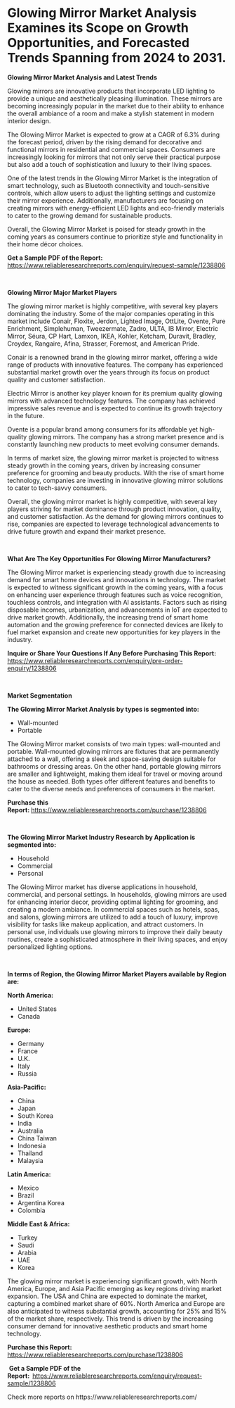 <p><h1>Glowing Mirror Market Analysis Examines its Scope on Growth Opportunities, and Forecasted Trends Spanning from 2024 to 2031.</h1></p><p><strong>Glowing Mirror Market Analysis and Latest Trends</strong></p>
<p><p>Glowing mirrors are innovative products that incorporate LED lighting to provide a unique and aesthetically pleasing illumination. These mirrors are becoming increasingly popular in the market due to their ability to enhance the overall ambiance of a room and make a stylish statement in modern interior design.</p><p>The Glowing Mirror Market is expected to grow at a CAGR of 6.3% during the forecast period, driven by the rising demand for decorative and functional mirrors in residential and commercial spaces. Consumers are increasingly looking for mirrors that not only serve their practical purpose but also add a touch of sophistication and luxury to their living spaces.</p><p>One of the latest trends in the Glowing Mirror Market is the integration of smart technology, such as Bluetooth connectivity and touch-sensitive controls, which allow users to adjust the lighting settings and customize their mirror experience. Additionally, manufacturers are focusing on creating mirrors with energy-efficient LED lights and eco-friendly materials to cater to the growing demand for sustainable products.</p><p>Overall, the Glowing Mirror Market is poised for steady growth in the coming years as consumers continue to prioritize style and functionality in their home décor choices.</p></p>
<p><strong>Get a Sample PDF of the Report:&nbsp;</strong> <a href="https://www.reliableresearchreports.com/enquiry/request-sample/1238806">https://www.reliableresearchreports.com/enquiry/request-sample/1238806</a></p>
<p>&nbsp;</p>
<p><strong>Glowing Mirror Major Market Players</strong></p>
<p><p>The glowing mirror market is highly competitive, with several key players dominating the industry. Some of the major companies operating in this market include Conair, Floxite, Jerdon, Lighted Image, OttLite, Ovente, Pure Enrichment, Simplehuman, Tweezermate, Zadro, ULTA, IB Mirror, Electric Mirror, Séura, CP Hart, Lamxon, IKEA, Kohler, Ketcham, Duravit, Bradley, Croydex, Rangaire, Afina, Strasser, Foremost, and American Pride.</p><p>Conair is a renowned brand in the glowing mirror market, offering a wide range of products with innovative features. The company has experienced substantial market growth over the years through its focus on product quality and customer satisfaction.</p><p>Electric Mirror is another key player known for its premium quality glowing mirrors with advanced technology features. The company has achieved impressive sales revenue and is expected to continue its growth trajectory in the future.</p><p>Ovente is a popular brand among consumers for its affordable yet high-quality glowing mirrors. The company has a strong market presence and is constantly launching new products to meet evolving consumer demands.</p><p>In terms of market size, the glowing mirror market is projected to witness steady growth in the coming years, driven by increasing consumer preference for grooming and beauty products. With the rise of smart home technology, companies are investing in innovative glowing mirror solutions to cater to tech-savvy consumers.</p><p>Overall, the glowing mirror market is highly competitive, with several key players striving for market dominance through product innovation, quality, and customer satisfaction. As the demand for glowing mirrors continues to rise, companies are expected to leverage technological advancements to drive future growth and expand their market presence.</p></p>
<p>&nbsp;</p>
<p><strong>What Are The Key Opportunities For Glowing Mirror Manufacturers?</strong></p>
<p><p>The Glowing Mirror market is experiencing steady growth due to increasing demand for smart home devices and innovations in technology. The market is expected to witness significant growth in the coming years, with a focus on enhancing user experience through features such as voice recognition, touchless controls, and integration with AI assistants. Factors such as rising disposable incomes, urbanization, and advancements in IoT are expected to drive market growth. Additionally, the increasing trend of smart home automation and the growing preference for connected devices are likely to fuel market expansion and create new opportunities for key players in the industry.</p></p>
<p><strong>Inquire or Share Your Questions If Any Before Purchasing This Report:</strong> <a href="https://www.reliableresearchreports.com/enquiry/pre-order-enquiry/1238806">https://www.reliableresearchreports.com/enquiry/pre-order-enquiry/1238806</a></p>
<p>&nbsp;</p>
<p><strong>Market Segmentation</strong></p>
<p><strong>The Glowing Mirror Market Analysis by types is segmented into:</strong></p>
<p><ul><li>Wall-mounted</li><li>Portable</li></ul></p>
<p><p>The Glowing Mirror market consists of two main types: wall-mounted and portable. Wall-mounted glowing mirrors are fixtures that are permanently attached to a wall, offering a sleek and space-saving design suitable for bathrooms or dressing areas. On the other hand, portable glowing mirrors are smaller and lightweight, making them ideal for travel or moving around the house as needed. Both types offer different features and benefits to cater to the diverse needs and preferences of consumers in the market.</p></p>
<p><strong>Purchase this Report:&nbsp;</strong><a href="https://www.reliableresearchreports.com/purchase/1238806">https://www.reliableresearchreports.com/purchase/1238806</a></p>
<p>&nbsp;</p>
<p><strong>The Glowing Mirror Market Industry Research by Application is segmented into:</strong></p>
<p><ul><li>Household</li><li>Commercial</li><li>Personal</li></ul></p>
<p><p>The Glowing Mirror market has diverse applications in household, commercial, and personal settings. In households, glowing mirrors are used for enhancing interior decor, providing optimal lighting for grooming, and creating a modern ambiance. In commercial spaces such as hotels, spas, and salons, glowing mirrors are utilized to add a touch of luxury, improve visibility for tasks like makeup application, and attract customers. In personal use, individuals use glowing mirrors to improve their daily beauty routines, create a sophisticated atmosphere in their living spaces, and enjoy personalized lighting options.</p></p>
<p>&nbsp;</p>
<p><strong>In terms of Region, the Glowing Mirror Market Players available by Region are:</strong></p>
<p>
    <p> <strong> North America: </strong>
        <ul>
            <li>United States</li>
            <li>Canada</li>
        </ul>
        </p> 
    <p> <strong> Europe: </strong>
        <ul>
            <li>Germany</li>
            <li>France</li>
            <li>U.K.</li>
            <li>Italy</li>
            <li>Russia</li>
        </ul>
        </p> 
    <p> <strong> Asia-Pacific: </strong>
        <ul>
            <li>China</li>
            <li>Japan</li>
            <li>South Korea</li>
            <li>India</li>
            <li>Australia</li>
            <li>China Taiwan</li>
            <li>Indonesia</li>
            <li>Thailand</li>
            <li>Malaysia</li>
        </ul>
        </p> 
    <p> <strong> Latin America: </strong>
        <ul>
            <li>Mexico</li>
            <li>Brazil</li>
            <li>Argentina Korea</li>
            <li>Colombia</li>
        </ul>
        </p> 
    <p> <strong> Middle East & Africa: </strong>
        <ul>
            <li>Turkey</li>
            <li>Saudi</li>
            <li>Arabia</li>
            <li>UAE</li>
            <li>Korea</li>
        </ul>
    </p>
    </p>
<p><p>The glowing mirror market is experiencing significant growth, with North America, Europe, and Asia Pacific emerging as key regions driving market expansion. The USA and China are expected to dominate the market, capturing a combined market share of 60%. North America and Europe are also anticipated to witness substantial growth, accounting for 25% and 15% of the market share, respectively. This trend is driven by the increasing consumer demand for innovative aesthetic products and smart home technology.</p></p>
<p><strong>Purchase this Report: </strong><a href="https://www.reliableresearchreports.com/purchase/1238806">https://www.reliableresearchreports.com/purchase/1238806</a></p>
<p>&nbsp;<strong>Get a Sample PDF of the Report:&nbsp;&nbsp;</strong><a href="https://www.reliableresearchreports.com/enquiry/request-sample/1238806">https://www.reliableresearchreports.com/enquiry/request-sample/1238806</a></p>
<p><strong></strong></p>
<p>Check more reports on https://www.reliableresearchreports.com/</p>